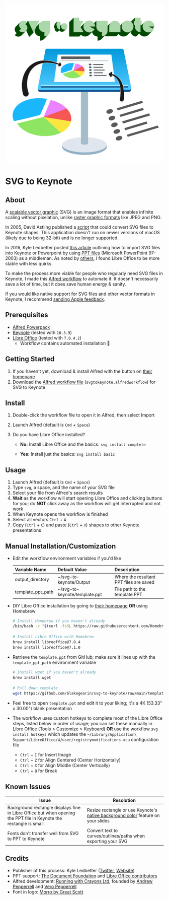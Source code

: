 <p align="center">
  <img id="logo" src="logo.svg" class="center" alt="SVG to Keynote logo" title="SVG to Keynote logo" />
</p>

# SVG to Keynote

## About

A [scalable vector graphic](https://en.wikipedia.org/wiki/Scalable_Vector_Graphics) (SVG) is an image format that enables infinite scaling without pixelation, unlike [raster graphic formats](https://en.wikipedia.org/wiki/Raster_graphics) like JPEG and PNG.

In 2005, David Astling published a [script](http://mcb.berkeley.edu/labs/zusman/dave/svg2key/) that could convert SVG files to Keynote shapes. This application doesn't run on newer versions of macOS (likely due to being 32-bit) and is no longer supported.

In 2016, Kyle Ledbetter posted [this article](https://kyleledbetter.medium.com/how-to-import-an-svg-into-powerpoint-or-keynote-8d3d70f347a7) outlining how to import SVG files into Keynote or Powerpoint by using [PPT files](https://www.lifewire.com/ppt-file-2622187) (Microsoft PowerPoint 97-2003) as a middleman. As noted by [others](https://medium.com/@chrishoman_15983/i-often-encounter-problems-with-opening-files-created-with-openoffice-and-i-found-libreoffice-a-5a72f652160f), I found Libre Office to be more stable with less quirks.

To make the process more viable for people who regularly need SVG files in Keynote, I made this [Alfred workflow](https://www.alfredapp.com/workflows/) to automate it. It doesn't necessarily save a lot of time, but it does save human energy & sanity.

If you would like native support for SVG files and other vector formats in Keynote, I recommend [sending Apple feedback](https://www.apple.com/feedback/keynote.html).

## Prerequisites

- [Alfred Powerpack](https://www.alfredapp.com/shop/)
- [Keynote](https://apps.apple.com/us/app/keynote/id409183694) (tested with `10.3.9`)
- [Libre Office](https://www.libreoffice.org/download/download/) (tested with `7.0.4.2`)
  - Workflow contains automated installation 🙂

## Getting Started

1. If you haven't yet, download & install Alfred with the button on [their homepage](https://www.alfredapp.com/)
2. Download the [Alfred workflow file](https://github.com/blakegearin/svg-to-keynote/raw/main/svg-to-keynote.alfredworkflow) (`svgtokeynote.alfredworkflow`) for SVG to Keynote

## Install

1. Double-click the workflow file  to open it in Alfred, then select Import
2. Launch Alfred (default is `Cmd` + `Space`)
3. Do you have Libre Office installed?

   - **No:** Install Libre Office and the basics: `svg install complete`

   - **Yes:** Install just the basics: `svg install basic`

## Usage

1. Launch Alfred (default is `Cmd` + `Space`)
2. Type `svg`, a space, and the name of your SVG file
3. Select your file from Alfred's search results
4. **Wait** as the workflow will start opening Libre Office and clicking buttons for you; do **NOT** click away as the workflow will get interrupted and not work
5. When Keynote opens the workflow is finished
6. Select all vectors `Ctrl` + `A`
7. Copy (`Ctrl` + `C`) and paste (`Ctrl` + `V`) shapes to other Keynote presentations

## Manual Installation/Customization

- Edit the workflow environment variables if you'd like

    | Variable Name     | Default Value                 | Description                             |
    | ----------------- | ----------------------------- | --------------------------------------- |
    | output_directory  | ~/svg-to-keynote/Output       | Where the resultant PPT files are saved |
    | template_ppt_path | ~/svg-to-keynote/template.ppt | File path to the template PPT           |

- DIY Libre Office installation by going to [their homepage](https://www.libreoffice.org/download/download/) **OR** using Homebrew

    ```bash
    # Install Homebrew if you haven't already
    /bin/bash -c "$(curl -fsSL https://raw.githubusercontent.com/Homebrew/install/HEAD/install.sh)"

    # Install Libre Office with Homebrew
    brew install libreoffice@7.0.4
    brew install libreoffice@7.1.0
    ```

- Retrieve the `template.ppt` from GitHub; make sure it lines up with the `template_ppt_path` environment variable

    ```bash
    # Install wget if you haven't already
    brew install wget

    # Pull down template
    wget https://github.com/blakegearin/svg-to-keynote/raw/main/template.ppt
    ```

- Feel free to open `template.ppt` and edit it to your liking; it's a 4K (53.33" x 30.00") blank presentation

- The workflow uses custom hotkeys to complete most of the Libre Office steps, listed below in order of usage; you can set these manually in Libre Office (Tools > Customize > Keyboard) **OR** use the workflow `svg install hotkeys` which updates the `~/Library/Application\ Support/LibreOffice/4/user/registrymodifications.xcu` configuration file

   - `Ctrl` + `I` for Insert Image
   - `Ctrl` + `Z` for Align Centered (Center Horizontally)
   - `Ctrl` + `X` for Align Middle (Center Vertically)
   - `Ctrl` + `B` for Break

## Known Issues

| Issue                                                                                                              | Resolution                                                                                                                   |
| ------------------------------------------------------------------------------------------------------------------ | ---------------------------------------------------------------------------------------------------------------------------- |
| Background rectangle displays fine in Libre Office but when opening the PPT file in Keynote the rectangle is small | Resize rectangle or use Keynote's [native background color](https://support.apple.com/en-us/HT211077) feature on your slides |
| Fonts don't transfer well from SVG to PPT to Keynote                                                               | Convert text to curves/outlines/paths when exporting your SVG                                                                |

## Credits

- Publisher of this process: Kyle Ledbetter ([Twitter](https://twitter.com/kyleledbetter), [Website](https://kyleledbetter.com/))
- PPT support: [The Document Foundation](https://www.documentfoundation.org/) and [Libre Office contributors](https://www.libreoffice.org/community/community-map/)
- Alfred development: [Running with Crayons Ltd](http://runningwithcrayons.net/), founded by [Andrew Pepperrell](https://twitter.com/preppeller) and [Vero Pepperrell](https://twitter.com/vero)
- Font in logo: [Morro by Great Scott](https://www.greatscott.se/fonts/morro)
